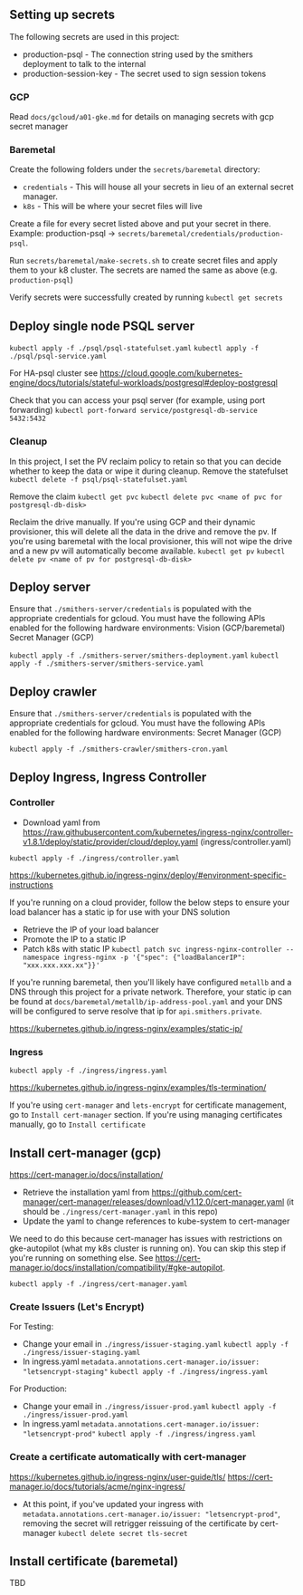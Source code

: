 ## Setting up secrets
The following secrets are used in this project:
* production-psql - The connection string used by the smithers deployment to talk to the internal 
* production-session-key - The secret used to sign session tokens

### GCP
Read `docs/gcloud/a01-gke.md` for details on managing secrets with gcp secret manager

### Baremetal
Create the following folders under the `secrets/baremetal` directory:
* `credentials` - This will house all your secrets in lieu of an external secret manager.
* `k8s` - This will be where your secret files will live

Create a file for every secret listed above and put your secret in there. Example:
production-psql -> `secrets/baremetal/credentials/production-psql`.

Run `secrets/baremetal/make-secrets.sh` to create secret files and apply them to your k8 cluster. The secrets are named the same as above (e.g. `production-psql`)

Verify secrets were successfully created by running `kubectl get secrets`

## Deploy single node PSQL server
`kubectl apply -f ./psql/psql-statefulset.yaml`
`kubectl apply -f ./psql/psql-service.yaml`

For HA-psql cluster see
https://cloud.google.com/kubernetes-engine/docs/tutorials/stateful-workloads/postgresql#deploy-postgresql

Check that you can access your psql server (for example, using port forwarding)
`kubectl port-forward service/postgresql-db-service 5432:5432`

### Cleanup
In this project, I set the PV reclaim policy to retain so that you can decide whether to keep the data or wipe it during cleanup.
Remove the statefulset
`kubectl delete -f psql/psql-statefulset.yaml`

Remove the claim
`kubectl get pvc`
`kubectl delete pvc <name of pvc for postgresql-db-disk>`

Reclaim the drive manually. If you're using GCP and their dynamic provisioner, this will delete all the data in the drive and remove the pv. If you're using baremetal with the local provisioner, this will not wipe the drive and a new pv will automatically become available.
`kubectl get pv`
`kubectl delete pv <name of pv for postgresql-db-disk>`

## Deploy server
Ensure that `./smithers-server/credentials` is populated with the appropriate credentials for gcloud. You must have the following APIs enabled for the following hardware environments:
Vision (GCP/baremetal)
Secret Manager (GCP)

`kubectl apply -f ./smithers-server/smithers-deployment.yaml`
`kubectl apply -f ./smithers-server/smithers-service.yaml`

## Deploy crawler
Ensure that `./smithers-server/credentials` is populated with the appropriate credentials for gcloud. You must have the following APIs enabled for the following hardware environments:
Secret Manager (GCP)

`kubectl apply -f ./smithers-crawler/smithers-cron.yaml`

## Deploy Ingress, Ingress Controller
### Controller
* Download yaml from https://raw.githubusercontent.com/kubernetes/ingress-nginx/controller-v1.8.1/deploy/static/provider/cloud/deploy.yaml (ingress/controller.yaml)

`kubectl apply -f ./ingress/controller.yaml`

https://kubernetes.github.io/ingress-nginx/deploy/#environment-specific-instructions

If you're running on a cloud provider, follow the below steps to ensure your load balancer has a static ip for use with your DNS solution
* Retrieve the IP of your load balancer
* Promote the IP to a static IP
* Patch k8s with static IP
`kubectl patch svc ingress-nginx-controller --namespace ingress-nginx -p '{"spec": {"loadBalancerIP": "xxx.xxx.xxx.xx"}}'`

If you're running baremetal, then you'll likely have configured `metallb` and a DNS through this project for a private network. Therefore, your static ip can be found at `docs/baremetal/metallb/ip-address-pool.yaml` and your DNS will be configured to serve resolve that ip for `api.smithers.private`.

https://kubernetes.github.io/ingress-nginx/examples/static-ip/

### Ingress
`kubectl apply -f ./ingress/ingress.yaml`

https://kubernetes.github.io/ingress-nginx/examples/tls-termination/

If you're using `cert-manager` and `lets-encrypt` for certificate management, go to `Install cert-manager` section.
If you're using managing certificates manually, go to `Install certificate`

## Install cert-manager (gcp)
https://cert-manager.io/docs/installation/

* Retrieve the installation yaml from https://github.com/cert-manager/cert-manager/releases/download/v1.12.0/cert-manager.yaml (it should be `./ingress/cert-manager.yaml` in this repo)
* Update the yaml to change references to kube-system to cert-manager

We need to do this because cert-manager has issues with restrictions on gke-autopilot (what my k8s cluster is running on). You can skip this step if you're running on something else.
See https://cert-manager.io/docs/installation/compatibility/#gke-autopilot.

`kubectl apply -f ./ingress/cert-manager.yaml`

### Create Issuers (Let's Encrypt)
For Testing:
* Change your email in `./ingress/issuer-staging.yaml`
`kubectl apply -f ./ingress/issuer-staging.yaml`
* In ingress.yaml
`metadata.annotations.cert-manager.io/issuer: "letsencrypt-staging"`
`kubectl apply -f ./ingress/ingress.yaml`

For Production:
* Change your email in `./ingress/issuer-prod.yaml`
`kubectl apply -f ./ingress/issuer-prod.yaml`
* In ingress.yaml
`metadata.annotations.cert-manager.io/issuer: "letsencrypt-prod"`
`kubectl apply -f ./ingress/ingress.yaml`

### Create a certificate automatically with cert-manager
https://kubernetes.github.io/ingress-nginx/user-guide/tls/
https://cert-manager.io/docs/tutorials/acme/nginx-ingress/

* At this point, if you've updated your ingress with `metadata.annotations.cert-manager.io/issuer: "letsencrypt-prod"`, removing the secret will retrigger reissuing of the certificate by cert-manager
`kubectl delete secret tls-secret`

## Install certificate (baremetal)
TBD